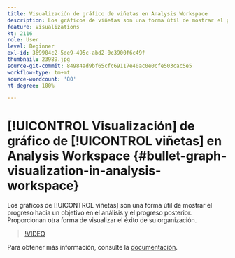 ```yaml
---
title: Visualización de gráfico de viñetas en Analysis Workspace
description: Los gráficos de viñetas son una forma útil de mostrar el progreso hacia un objetivo en el análisis y el progreso posterior. Proporcionan otra forma de visualizar el éxito de su organización.
feature: Visualizations
kt: 2116
role: User
level: Beginner
exl-id: 369904c2-5de9-495c-abd2-0c3900f6c49f
thumbnail: 23989.jpg
source-git-commit: 84984ad9bf65cfc69117e40ac0e0cfe503cac5e5
workflow-type: tm+mt
source-wordcount: '80'
ht-degree: 100%

---
```


# [!UICONTROL Visualización] de gráfico de [!UICONTROL viñetas] en Analysis Workspace {#bullet-graph-visualization-in-analysis-workspace}

Los gráficos de [!UICONTROL viñetas] son una forma útil de mostrar el progreso hacia un objetivo en el análisis y el progreso posterior. Proporcionan otra forma de visualizar el éxito de su organización.

>[!VIDEO](https://video.tv.adobe.com/v/41511/?quality=12&learn=on&captions=spa)

Para obtener más información, consulte la [documentación](https://experienceleague.adobe.com/docs/analytics/analyze/analysis-workspace/visualizations/bullet-graph.html?lang=es).
